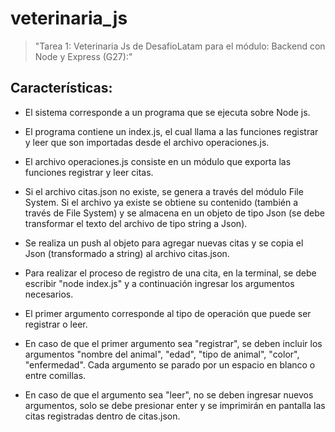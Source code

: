 # veterinaria_js

>"Tarea 1: Veterinaria Js de DesafioLatam para el módulo: Backend con Node y Express (G27):"

## Características:

* El sistema corresponde a un programa que se ejecuta sobre Node js.

* El programa contiene un index.js, el cual llama a las funciones registrar y leer que son importadas desde el archivo operaciones.js.

* El archivo operaciones.js consiste en un módulo que exporta las funciones registrar y leer citas.

* Si el archivo citas.json no existe, se genera a través del módulo File System. Si el archivo ya existe se obtiene su contenido (también a través de File System) y se almacena en un objeto de tipo Json (se debe transformar el texto del archivo de tipo string a Json).

* Se realiza un push al objeto para agregar nuevas citas y se copia el Json (transformado a string) al archivo citas.json.  

* Para realizar el proceso de registro de una cita, en la terminal, se debe escribir "node index.js" y a continuación ingresar los argumentos necesarios.

* El primer argumento corresponde al tipo de operación que puede ser registrar o leer. 

* En caso de que el primer argumento sea "registrar", se deben incluir los argumentos "nombre del animal", "edad", "tipo de animal", "color", "enfermedad". Cada argumento se parado por un espacio en blanco o entre comillas. 

* En caso de que el argumento sea "leer", no se deben ingresar nuevos argumentos, solo se debe presionar enter y se imprimirán en pantalla las citas registradas dentro de citas.json. 
